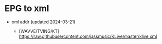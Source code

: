 # EPG to xml

* xml addr (updated 2024-03-21)

  - [WAVVE/TVING/KT]
    https://raw.githubusercontent.com/jassmusic/KLive/master/klive.xml

